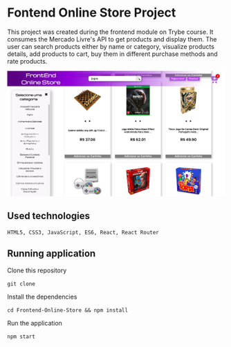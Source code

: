 # Fontend Online Store Project

This project was created during the frontend module on Trybe course. It consumes the Mercado Livre's API to get products and display them. The user can search products either by name or category, visualize products details, add products to cart, buy them in different purchase methods and rate products.

![image](./src/images/onlinestore.png)

## Used technologies

    HTML5, CSS3, JavaScript, ES6, React, React Router

## Running application

Clone this repository

    git clone
    
Install the dependencies

    cd Frontend-Online-Store && npm install
    
Run the application

    npm start
